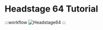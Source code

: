 # Headstage 64 Tutorial

:::workflow 
![Headstage64](../../workflows/examples/Headstage64.bonsai)
:::
